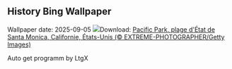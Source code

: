 ## History Bing Wallpaper
Wallpaper date: 2025-09-05
![](https://www.bing.com/th?id=OHR.SunsetPier_FR-FR5498949983_UHD.jpg&w=1000)Download: [Pacific Park, plage d'État de Santa Monica, Californie, États-Unis (© EXTREME-PHOTOGRAPHER/Getty Images)](https://www.bing.com/th?id=OHR.SunsetPier_FR-FR5498949983_UHD.jpg)

Auto get programm by LtgX

